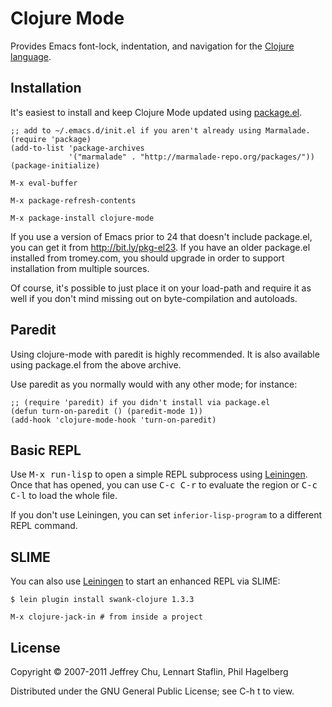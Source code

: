 # Clojure Mode

Provides Emacs font-lock, indentation, and navigation for the
[Clojure language](http://clojure.org).

## Installation

It's easiest to install and keep Clojure Mode updated using
[package.el](http://bit.ly/pkg-el23). 

    ;; add to ~/.emacs.d/init.el if you aren't already using Marmalade.
    (require 'package)
    (add-to-list 'package-archives
                 '("marmalade" . "http://marmalade-repo.org/packages/"))
    (package-initialize)

    M-x eval-buffer

    M-x package-refresh-contents

    M-x package-install clojure-mode

If you use a version of Emacs prior to 24 that doesn't include
package.el, you can get it from http://bit.ly/pkg-el23. If you have an
older package.el installed from tromey.com, you should upgrade in
order to support installation from multiple sources.

Of course, it's possible to just place it on your load-path and
require it as well if you don't mind missing out on
byte-compilation and autoloads.

## Paredit

Using clojure-mode with paredit is highly recommended. It is also
available using package.el from the above archive.

Use paredit as you normally would with any other mode; for instance:

    ;; (require 'paredit) if you didn't install via package.el
    (defun turn-on-paredit () (paredit-mode 1))
    (add-hook 'clojure-mode-hook 'turn-on-paredit)

## Basic REPL

Use <kbd>M-x run-lisp</kbd> to open a simple REPL subprocess using
[Leiningen](http://github.com/technomancy/leiningen). Once that has
opened, you can use <kbd>C-c C-r</kbd> to evaluate the region or
<kbd>C-c C-l</kbd> to load the whole file.

If you don't use Leiningen, you can set `inferior-lisp-program` to
a different REPL command.

## SLIME

You can also use [Leiningen](http://github.com/technomancy/leiningen)
to start an enhanced REPL via SLIME:

    $ lein plugin install swank-clojure 1.3.3
    
    M-x clojure-jack-in # from inside a project

## License

Copyright © 2007-2011 Jeffrey Chu, Lennart Staflin, Phil Hagelberg

Distributed under the GNU General Public License; see C-h t to view.
